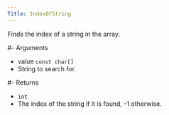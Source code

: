 ```yaml
---
Title: IndexOfString
---
```


Finds the index of a string in the array.

#- Arguments
- value `const char[]`
- String to search for.

#- Returns
- `int`
- The index of the string if it is found, -1 otherwise.
